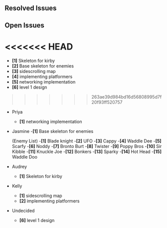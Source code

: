 ## Resolved Issues ##

## Open Issues ##
<<<<<<< HEAD
=======
- **[1]** Skeleton for kirby
- **[2]** Base skeleton for enemies
- **[3]** sidescrolling map
- **[4]** implementing platformers
- **[5]** networking implementation
- **[6]** level 1 design
>>>>>>> 263ae39d984bd16d56808995d7f20f93ff520757

- Priya
	- **[1]** networking implementation

- Jasmine
	-**[1]** Base skeleton for enemies
	
	(Enemy List)
	-**[1]** Blade knight
	-**[2]** UFO
	-**[3]** Cappy
	-**[4]** Waddle Dee
	-**[5]** Scarfy
	-**[6]** Noddy
	-**[7]** Bronto Burt
	-**[8]** Twister
	-**[9]** Poppy Bros
	-**[10]** Sir Kibble
	-**[11]** Knuckle Joe
	-**[12]** Bonkers
	-**[13]** Sparky
	-**[14]** Hot Head
	-**[15]** Waddle Doo

- Audrey
	- **[1]** Skeleton for kirby

- Kelly
	- **[1]** sidescrolling map
	- **[2]** implementing platformers

- Undecided
	- **[6]** level 1 design